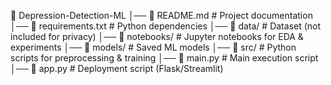 📂 Depression-Detection-ML
│── 📜 README.md            # Project documentation
│── 📜 requirements.txt     # Python dependencies
│── 📂 data/                # Dataset (not included for privacy)
│── 📂 notebooks/           # Jupyter notebooks for EDA & experiments
│── 📂 models/              # Saved ML models
│── 📂 src/                 # Python scripts for preprocessing & training
│── 📜 main.py              # Main execution script
│── 📜 app.py               # Deployment script (Flask/Streamlit)

